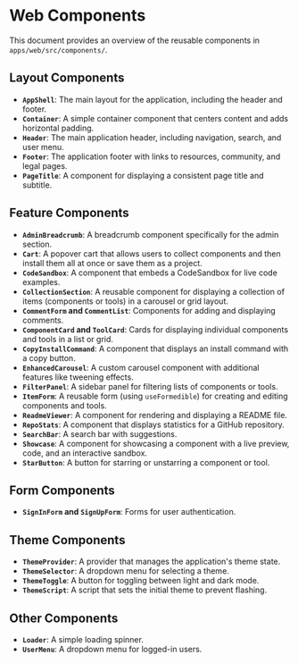# Web Components

This document provides an overview of the reusable components in `apps/web/src/components/`.

## Layout Components

-   **`AppShell`**: The main layout for the application, including the header and footer.
-   **`Container`**: A simple container component that centers content and adds horizontal padding.
-   **`Header`**: The main application header, including navigation, search, and user menu.
-   **`Footer`**: The application footer with links to resources, community, and legal pages.
-   **`PageTitle`**: A component for displaying a consistent page title and subtitle.

## Feature Components

-   **`AdminBreadcrumb`**: A breadcrumb component specifically for the admin section.
-   **`Cart`**: A popover cart that allows users to collect components and then install them all at once or save them as a project.
-   **`CodeSandbox`**: A component that embeds a CodeSandbox for live code examples.
-   **`CollectionSection`**: A reusable component for displaying a collection of items (components or tools) in a carousel or grid layout.
-   **`CommentForm` and `CommentList`**: Components for adding and displaying comments.
-   **`ComponentCard` and `ToolCard`**: Cards for displaying individual components and tools in a list or grid.
-   **`CopyInstallCommand`**: A component that displays an install command with a copy button.
-   **`EnhancedCarousel`**: A custom carousel component with additional features like tweening effects.
-   **`FilterPanel`**: A sidebar panel for filtering lists of components or tools.
-   **`ItemForm`**: A reusable form (using `useFormedible`) for creating and editing components and tools.
-   **`ReadmeViewer`**: A component for rendering and displaying a README file.
-   **`RepoStats`**: A component that displays statistics for a GitHub repository.
-   **`SearchBar`**: A search bar with suggestions.
-   **`Showcase`**: A component for showcasing a component with a live preview, code, and an interactive sandbox.
-   **`StarButton`**: A button for starring or unstarring a component or tool.

## Form Components

-   **`SignInForm` and `SignUpForm`**: Forms for user authentication.

## Theme Components

-   **`ThemeProvider`**: A provider that manages the application's theme state.
-   **`ThemeSelector`**: A dropdown menu for selecting a theme.
-   **`ThemeToggle`**: A button for toggling between light and dark mode.
-   **`ThemeScript`**: A script that sets the initial theme to prevent flashing.

## Other Components

-   **`Loader`**: A simple loading spinner.
-   **`UserMenu`**: A dropdown menu for logged-in users.
